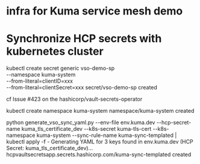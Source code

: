 # infra for Kuma service mesh demo

# Synchronize HCP secrets with kubernetes cluster

kubectl create secret generic vso-demo-sp \
    --namespace kuma-system \
    --from-literal=clientID=xxx \
    --from-literal=clientSecret=xxx
secret/vso-demo-sp created

cf Issue #423 on the hashicorp/vault-secrets-operator

kubectl create namespace kuma-system
namespace/kuma-system created

python generate_vso_sync_yaml.py --env-file env.kuma.dev --hcp-secret-name kuma_tls_certificate_dev --k8s-secret kuma-tls-cert --k8s-namespace kuma-system --sync-rule-name kuma-sync-templated | kubectl apply -f -
Generating YAML for 3 keys found in env.kuma.dev (HCP Secret: kuma_tls_certificate_dev)...
hcpvaultsecretsapp.secrets.hashicorp.com/kuma-sync-templated created